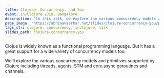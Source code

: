 ```yaml
---
title: Clojure, Concurrency, and You
event: In/Clojure 2019, Bangalore
description: "In this talk, we explore the various concurrency models and primitives supported by Clojure including threads, agents, STM and core.async goroutines and channels"
page_image: "https://abhinavsarkar.net/slides/clojure-concurrency-you/page.png"
tags_str: clojure, concurrency, inclojure, talk
slides_path: clojure-concurrency-you
---
```

Clojue is widely known as a functional programming language. But it has a great support for a wide variety of concurrency models too.

We’ll explore the various concurrency models and primitives supported by Clojure including threads, agents, STM and core.async goroutines and channels.

